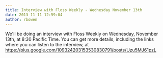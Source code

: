 ```yaml
---
title: Interview with Floss Weekly - Wednesday November 13th
date: 2013-11-11 12:59:04
author: rbowen
---
```


We'll be doing an interview with Floss Weekly on Wednesday, November 13th, at 8:30 Pacific Time. You can get more details, including the links where you can listen to the interview, at https://plus.google.com/109324203153530830791/posts/Uzu5MJ61pzL